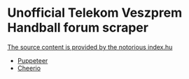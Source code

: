 # Unofficial Telekom Veszprem Handball forum scraper

[The source content is provided by the notorious index.hu](https://forum.index.hu/Article/showArticle?na_start=0&na_step=50&t=9125492&na_order=)

- [Puppeteer](https://pptr.dev/)
- [Cheerio](https://cheerio.js.org/)

